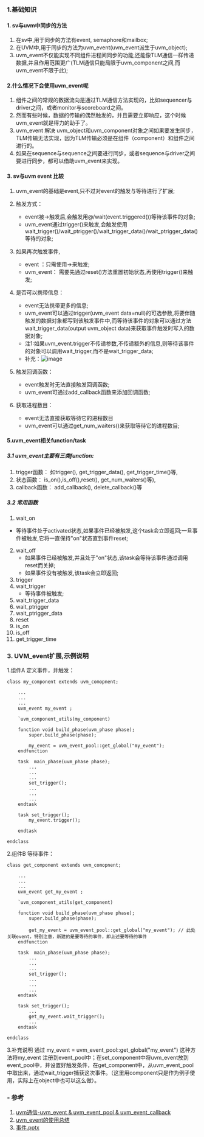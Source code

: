 ### 1.基础知识
#### 1. sv与uvm中同步的方法 
1. 在sv中,用于同步的方法有event, semaphore和mailbox;
2. 在UVM中,用于同步的方法为uvm_event(uvm_event派生于uvm_object);
3.  uvm_event不仅能实现不同组件进程间同步的功能,还能像TLM通信一样传递数据,并且作用范围更广(TLM通信只能局限于uvm_component之间,而uvm_event不限于此);

#### 2.什么情况下会使用uvm_event呢
1. 组件之间的常规的数据流向是通过TLM通信方法实现的，比如sequencer与driver之间，或者monitor与scoreboard之间。
2. 然而有些时候，数据的传输的偶然触发的，并且需要立即响应，这个时候uvm_event就是得力的助手了。
3. uvm_event 解决 uvm_object和uvm_component对象之间如果要发生同步，TLM传输无法实现，因为TLM传输必须是在组件（component）和组件之间进行的。
4. 如果在sequence与sequence之间要进行同步，或者sequence与driver之间要进行同步，都可以借助uvm_event来实现。

#### 3. sv与uvm event 比较
1. uvm_event的基础是event,只不过对event的触发与等待进行了扩展;
2. 触发方式：
   - event被->触发后,会触发用@/wait(event.triggered())等待该事件的对象;
   - uvm_event通过trigger()来触发,会触发使用wait_trigger()/wait_ptrigger()/wait_trigger_data()/wait_ptrigger_data()等待的对象;
3. 如果再次触发事件,
   - event ：只需使用->来触发;
   - uvm_event： 需要先通过reset()方法重置初始状态,再使用trigger()来触发;
4. 是否可以携带信息：
   - event无法携带更多的信息;
   - uvm_event可以通过trigger(uvm_event data=null)的可选参数,将要伴随触发的数据对象都写到该触发事件中,而等待该事件的对象可以通过方法wait_trigger_data(output uvm_object data)来获取事件触发时写入的数据对象;
   - 注1:如果uvm_event.trigger不传递参数,不传递额外的信息,则等待该事件的对象可以调用wait_trigger,而不是wait_trigger_data;
   - 补充：![image](https://github.com/bulaqi/IC-DV.github.io/assets/55919713/a966d0b7-11f0-4531-aa63-abd9ee979a2d)

5. 触发回调函数：
   - event触发时无法直接触发回调函数;
   - uvm_event可通过add_callback函数来添加回调函数;
6. 获取进程数目：
   - event无法直接获取等待它的进程数目
   - uvm_event可以通过get_num_waiters()来获取等待它的进程数目;

#### 5.uvm_event相关function/task
##### 3.1 uvm_event主要有三类function:
   1. trigger函数： 如trigger(), get_trigger_data(), get_trigger_time()等,
   2. 状态函数： is_on(),is_off(),reset(), get_num_waiters()等),
   3. callback函数： add_callback(), delete_callback()等
##### 3.2 常用函数
1. wait_on
 - 等待事件处于activated状态,如果事件已经被触发,这个task会立即返回;一旦事件被触发,它将一直保持"on"状态直到事件reset;
2. wait_off
   - 如果事件已经被触发,并且处于"on"状态,该task会等待该事件通过调用reset而关掉;
   - 如果事件没有被触发,该task会立即返回;
3. trigger
4. wait_trigger
   - 等待事件被触发;
5. wait_trigger_data
6. wait_ptrigger
7. wait_ptrigger_data
8. reset
9. is_on
10. is_off
11. get_trigger_time


### 3. UVM_event扩展,示例说明
1.组件A 定义事件，并触发：
~~~
class my_component extends uvm_comopnent;
 
    ...
    ...
    ...
    uvm_event my_event ;
    
    `uvm_component_utils(my_component)
 
    function void build_phase(uvm_phase phase);
        super.build_phase(phase);
        
        my_event = uvm_event_pool::get_global("my_event"); 
    endfunction
 
    task  main_phase(uvm_phase phase);
        ...
        ...
        ...
        set_trigger();     
        ...
        ...
        ...
    endtask
 
    task set_trigger();
        my_event.trigger();
 
    endtask
 
endclass
~~~

2.组件B 等待事件：
~~~
class get_component extends uvm_comopnent;
 
    ...
    ...
    ...
    uvm_event get_my_event ;
    
    `uvm_component_utils(get_component)
 
    function void build_phase(uvm_phase phase);
        super.build_phase(phase);
        
        get_my_event = uvm_event_pool::get_global("my_event"); // 此处关联event，特别注意，新建的是要等待的事件，即上述要等待的事件
    endfunction
 
    task  main_phase(uvm_phase phase);
        ...
        ...
        ...
        set_trigger();     
        ...
        ...
        ...
    endtask
 
    task set_trigger();
        ...
        get_my_event.wait_trigger();
        ...
    endtask
 
endclass
~~~
3.补充说明
 通过 my_event = uvm_event_pool::get_global("my_event") 这种方法将my_event 注册到event_pool中；在set_component中将uvm_event放到event_pool中，并设置好触发条件，在get_component中，从uvm_event_pool中取出来，通过wait_trigger捕获这次事件。（这里用component只是作为例子使用，实际上在object中也可以这么做）。


### - 参考
1. [uvm通信-uvm_event & uvm_event_pool & uvm_event_callback](https://www.cnblogs.com/csjt/p/15561286.html)
1. [uvm_event的使用总结](https://blog.csdn.net/zyj0oo0/article/details/120264318)
2. [事件.pptx](https://github.com/bulaqi/IC-DV.github.io/files/12486444/default.pptx)
   
